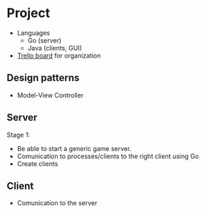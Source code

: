 Project
=======

* Languages
  * Go (server)
  * Java (clients, GUI)
* [Trello board](https://trello.com/b/tPu9UPz6/osm) for organization

Design patterns
---------------

* Model-View Controller

Server
------

Stage 1:
* Be able to start a generic game server. 
* Comunication to processes/clients to the right client using Go
* Create clients

Client
------

* Comunication to the server
